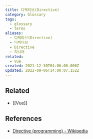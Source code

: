 ```yaml
---
title: 디렉티브(Directive)
category: Glossary
tags:
  - glossary
  - terms
aliases:
  - 디렉티브(Directive)
  - 디렉티브
  - Directive
  - 지시어
related:
  - Vue
created: 2021-12-30T04:06:00.000Z
updated: 2022-09-06T14:00:07.152Z
---
```


<Metadata />

## Related

- [[Vue]]

## References

- [Directive (programming) - Wikipedia](<https://en.wikipedia.org/wiki/Directive_(programming)>)
